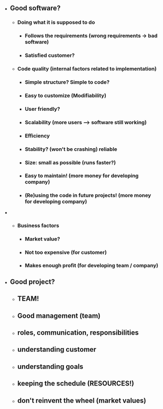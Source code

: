 * ## Good software?
  * ### Doing what it is supposed to do
    * ### Follows the requirements (wrong requirements -> bad software)
    * ### Satisfied customer?
  * ### Code quality (internal factors related to implementation)
    * ### Simple structure? Simple to code? 
    * ### Easy to customize (Modifiability) 
    * ### User friendly?
    * ### Scalability (more users --> software still working)
    * ### Efficiency
    * ### Stability? (won't be crashing) reliable
    * ### Size: small as possible (runs faster?)
    * ### Easy to maintain! (more money for developing company)
    * ### (Re)using the code in future projects! (more money for developing company)
*
  * ### Business factors
    * ### Market value?
    * ### Not too expensive (for customer)
    * ### Makes enough profit (for developing team / company)

* ## Good project?
  * ## TEAM!
  * ## Good management (team)
  * ## roles, communication, responsibilities
  * ## understanding customer
  * ## understanding goals
  * ## keeping the schedule (RESOURCES!)
  * ## don't reinvent the wheel (market values)